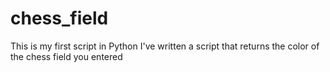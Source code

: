 # chess_field
This is my first script in Python
I've written a script that returns the color of the chess field you entered
